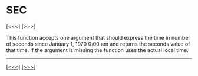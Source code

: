 # SEC

[\[\<\<\<\]](ug_25.174.md) [\[\>\>\>\]](ug_25.176.md)

This function accepts one argument that should express the time in
number of seconds since January 1, 1970 0:00 am and returns the seconds
value of that time. If the argument is missing the function uses the
actual local time.

-----

[\[\<\<\<\]](ug_25.174.md) [\[\>\>\>\]](ug_25.176.md)
